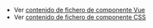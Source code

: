  - Ver [contenido de fichero de componente Vue](./zcollapser.vue)
 - Ver [contenido de fichero de componente CSS](./zcollapser.css)
